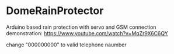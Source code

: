 # DomeRainProtector
Arduino based rain protection with servo and GSM connection
demonstration: https://www.youtube.com/watch?v=MqZr9X6C6QY

change "000000000" to valid telephone naumber

